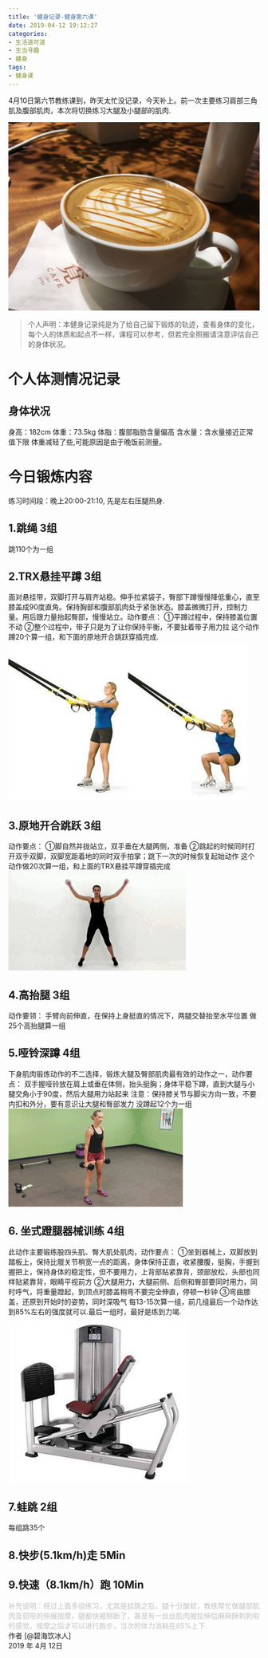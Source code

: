 ```yaml
---
title: '健身记录-健身第六课'
date: 2019-04-12 19:12:27
categories:
- 生活道可道
- 生当寻趣
- 健身
tags:
- 健身课
---
```



4月10日第六节教练课到，昨天太忙没记录，今天补上。前一次主要练习肩部三角肌及腹部肌肉，本次将切换练习大腿及小腿部的肌肉.

![](https://raw.githubusercontent.com/liruixue/muqiaosite/master/images/life-gym/class6-home.jpg)
<!-- more -->
>个人声明：本健身记录纯是为了给自己留下锻炼的轨迹，查看身体的变化，每个人的体质和起点不一样，课程可以参考，但若完全照搬请注意评估自己的身体状况。


#  个人体测情况记录
##  身体状况
身高：182cm
体重：73.5kg
体脂：腹部脂肪含量偏高
含水量：含水量接近正常值下限
体重减轻了些,可能原因是由于晚饭前测量。
#  今日锻炼内容
练习时间段：晚上20:00-21:10, 先是左右压腿热身.
##  1.跳绳   3组
跳110个为一组
##  2.TRX悬挂平蹲   3组
面对悬挂带，双脚打开与肩齐站稳。伸手拉紧袋子，臀部下蹲慢慢降低重心，直至膝盖成90度直角。保持胸部和腹部肌肉处于紧张状态。膝盖微微打开，控制力量。用后跟力量抬起臀部，慢慢站立。动作要点：
①平蹲过程中，保持膝盖位置不动
②整个过程中，带子只是为了让你保持平衡，不要扯着带子用力拉
这个动作蹲20个算一组，和下面的原地开合跳跃穿插完成.
![](https://raw.githubusercontent.com/liruixue/muqiaosite/master/images/life-gym/class2-trx.jpg)
##  3.原地开合跳跃   3组
动作要点：
①脚自然并拢站立，双手垂在大腿两侧，准备
②跳起的时候同时打开双手双脚，双脚宽距着地的同时双手拍掌；跳下一次的时候恢复起始动作
这个动作做20次算一组，和上面的TRX悬挂平蹲穿插完成
![](https://raw.githubusercontent.com/liruixue/muqiaosite/master/images/life-gym/class1-jump-papa.gif)
##  4.高抬腿   3组
动作要领：
手臂向前伸直，在保持上身挺直的情况下，两腿交替抬至水平位置
做25个高抬腿算一组
##  5.哑铃深蹲  4组
下身肌肉锻炼动作的不二选择，锻炼大腿及臀部肌肉最有效的动作之一，动作要点：
双手握哑铃放在肩上或垂在体侧，抬头挺胸；身体平稳下蹲，直到大腿与小腿交角小于90度，然后大腿用力站起来
注意：保持膝关节与脚尖方向一致，不要内扣和外分，要有意识让大腿和臀部发力
没蹲起12个为一组
![](https://raw.githubusercontent.com/liruixue/muqiaosite/master/images/life-gym/class6-yaling-shendun.gif)
##  6. 坐式蹬腿器械训练  4组
此动作主要锻练股四头肌、臀大肌处肌肉，动作要点：
①坐到器械上，双脚放到踏板上，保持比髋关节稍宽一点的距离，身体保持正直，收紧腰腹，挺胸，手握到握把上，保持身体的稳定性，但不要用力，上背部贴紧靠背，颈部放松，头部也同样贴紧靠背，眼睛平视前方
②大腿用力，大腿前侧、后侧和臀部要同时用力，同时呼气，将重量蹬起，到顶点时膝盖稍弯不要完全伸直，停顿一秒钟
③弯曲膝盖，还原到开始时的姿势，同时深吸气
每13-15次算一组，前几组最后一个动作达到85%左右的强度就可以.最后一组时，最好是练到力竭.
![](https://raw.githubusercontent.com/liruixue/muqiaosite/master/images/life-gym/class6-press-leg.jpg)

##  7.蛙跳  2组
每组跳35个
##  8.快步(5.1km/h)走      5Min
##  9.快速（8.1km/h）跑      10Min 

<font color=#c3c3c3>补充说明：经过上面多组练习，尤其是蛙跳之后，腿十分酸软，教练帮忙做腿部肌肉及韧带的伸展按摩，腿都快被掰断了，甚至有一丝丝肌肉被拉伸后麻麻酥刺刺啦的感觉，按摩之后才可以进行跑步，当次的体力消耗在85%上下.</font>
</br>
作者 [@碧海饮冰人]    
2019 年 4月 12日    



